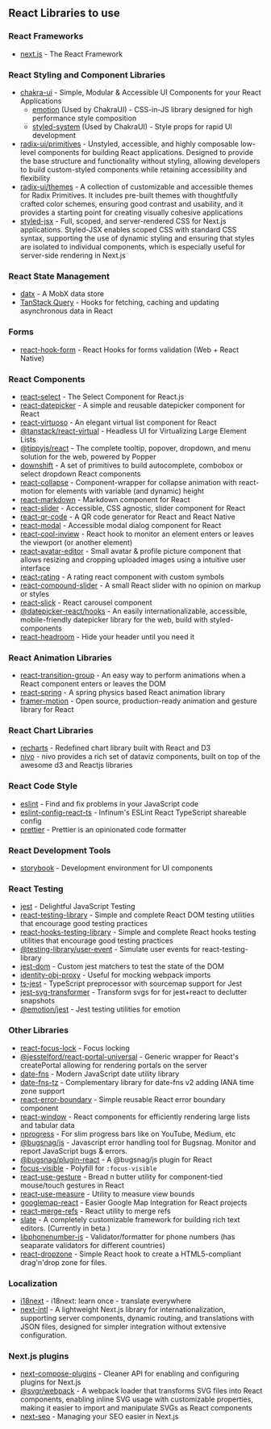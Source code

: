 ## React Libraries to use

### React Frameworks

* [next.js](https://github.com/vercel/next.js) - The React Framework

### React Styling and Component Libraries

* [chakra-ui](https://github.com/chakra-ui/chakra-ui/) - Simple, Modular & Accessible UI Components for your React Applications
  * [emotion](https://github.com/emotion-js/emotion) (Used by ChakraUI) - CSS-in-JS library designed for high performance style composition
  * [styled-system](https://github.com/styled-system/styled-system) (Used by ChakraUI) - Style props for rapid UI development
* [radix-ui/primitives](https://www.radix-ui.com/primitives) - Unstyled, accessible, and highly composable low-level components for building React applications. Designed to provide the base structure and functionality without styling, allowing developers to build custom-styled components while retaining accessibility and flexibility
* [radix-ui/themes](https://www.radix-ui.com/) - A collection of customizable and accessible themes for Radix Primitives. It includes pre-built themes with thoughtfully crafted color schemes, ensuring good contrast and usability, and it provides a starting point for creating visually cohesive applications
* [styled-jsx](https://github.com/vercel/styled-jsx) - Full, scoped, and server-rendered CSS for Next.js applications. Styled-JSX enables scoped CSS with standard CSS syntax, supporting the use of dynamic styling and ensuring that styles are isolated to individual components, which is especially useful for server-side rendering in Next.js

### React State Management

* [datx](https://github.com/infinum/datx) - A MobX data store
* [TanStack Query](https://www.npmjs.com/package/@tanstack/react-query) - Hooks for fetching, caching and updating asynchronous data in React

### Forms

* [react-hook-form](https://github.com/react-hook-form/react-hook-form) - React Hooks for forms validation (Web + React Native)

### React Components

* [react-select](https://github.com/JedWatson/react-select) - The Select Component for React.js
* [react-datepicker](https://github.com/Hacker0x01/react-datepicker/) - A simple and reusable datepicker component for React
* [react-virtuoso](https://github.com/petyosi/react-virtuoso) - An elegant virtual list component for React
* [@tanstack/react-virtual](https://tanstack.com/virtual/latest) - Headless UI for Virtualizing Large Element Lists
* [@tippyjs/react](https://github.com/atomiks/tippyjs-react) - The complete tooltip, popover, dropdown, and menu solution for the web, powered by Popper
* [downshift](https://github.com/downshift-js/downshift) - A set of primitives to build autocomplete, combobox or select dropdown React components
* [react-collapse](https://github.com/nkbt/react-collapse) - Component-wrapper for collapse animation with react-motion for elements with variable (and dynamic) height
* [react-markdown](https://github.com/remarkjs/react-markdown) - Markdown component for React
* [react-slider](https://github.com/zillow/react-slider) - Accessible, CSS agnostic, slider component for React
* [react-qr-code](https://github.com/rosskhanas/react-qr-code) - A QR code generator for React and React Native
* [react-modal](https://github.com/reactjs/react-modal) - Accessible modal dialog component for React
* [react-cool-inview](https://github.com/wellyshen/react-cool-inview) - React hook to monitor an element enters or leaves the viewport (or another element)
* [react-avatar-editor](https://github.com/mosch/react-avatar-editor) - Small avatar & profile picture component that allows resizing and cropping uploaded images using a intuitive user interface
* [react-rating](https://github.com/dreyescat/react-rating) - A rating react component with custom symbols
* [react-compound-slider](https://github.com/sghall/react-compound-slider) - A small React slider with no opinion on markup or styles
* [react-slick](https://github.com/akiran/react-slick) - React carousel component
* [@datepicker-react/hooks](https://github.com/tresko/react-datepicker/tree/master/packages/hooks) - An easily internationalizable, accessible, mobile-friendly datepicker library for the web, build with styled-components
* [react-headroom](https://github.com/KyleAMathews/react-headroom) - Hide your header until you need it

### React Animation Libraries

* [react-transition-group](https://github.com/reactjs/react-transition-group) - An easy way to perform animations when a React component enters or leaves the DOM
* [react-spring](https://github.com/pmndrs/react-spring) - A spring physics based React animation library
* [framer-motion](https://github.com/framer/motion) - Open source, production-ready animation and gesture library for React

### React Chart Libraries

* [recharts](https://github.com/recharts/recharts) - Redefined chart library built with React and D3
* [nivo](https://github.com/plouc/nivo) - nivo provides a rich set of dataviz components, built on top of the awesome d3 and Reactjs libraries

### React Code Style

* [eslint](https://github.com/eslint/eslint) - Find and fix problems in your JavaScript code
* [eslint-config-react-ts](https://github.com/infinum/js-linters/tree/master/packages/eslint-config-react-ts) - Infinum's ESLint React TypeScript shareable config
* [prettier](https://github.com/prettier/prettier) - Prettier is an opinionated code formatter

### React Development Tools

* [storybook](https://github.com/storybookjs/storybook) - Development environment for UI components

### React Testing

* [jest](https://github.com/facebook/jest) - Delightful JavaScript Testing
* [react-testing-library](https://github.com/testing-library/react-testing-library) - Simple and complete React DOM testing utilities that encourage good testing practices
* [react-hooks-testing-library](https://github.com/testing-library/react-hooks-testing-library) - Simple and complete React hooks testing utilities that encourage good testing practices
* [@testing-library/user-event](https://github.com/testing-library/user-event) - Simulate user events for react-testing-library
* [jest-dom](https://github.com/testing-library/jest-dom) - Custom jest matchers to test the state of the DOM
* [identity-obj-proxy](https://github.com/keyz/identity-obj-proxy) - Useful for mocking webpack imports
* [ts-jest](https://github.com/kulshekhar/ts-jest) - TypeScript preprocessor with sourcemap support for Jest
* [jest-svg-transformer](https://www.npmjs.com/package/jest-svg-transformer) - Transform svgs for for jest+react to declutter snapshots
* [@emotion/jest](https://github.com/emotion-js/emotion/tree/master/packages/jest) - Jest testing utilities for emotion

### Other Libraries

* [react-focus-lock](https://github.com/theKashey/react-focus-lock) - Focus locking
* [@jesstelford/react-portal-universal](https://github.com/jesstelford/react-portal-universal) - Generic wrapper for React's createPortal allowing for rendering portals on the server
* [date-fns](https://github.com/date-fns/date-fns) - Modern JavaScript date utility library
* [date-fns-tz](https://github.com/marnusw/date-fns-tz) - Complementary library for date-fns v2 adding IANA time zone support
* [react-error-boundary](https://github.com/bvaughn/react-error-boundary) - Simple reusable React error boundary component
* [react-window](https://github.com/bvaughn/react-window) - React components for efficiently rendering large lists and tabular data
* [nprogress](https://github.com/rstacruz/nprogress) - For slim progress bars like on YouTube, Medium, etc
* [@bugsnag/js](https://github.com/bugsnag/bugsnag-js) - Javascript error handling tool for Bugsnag. Monitor and report JavaScript bugs & errors.
* [@bugsnag/plugin-react](https://github.com/bugsnag/bugsnag-js/tree/master/packages/plugin-react) - A @bugsnag/js plugin for React
* [focus-visible](https://github.com/WICG/focus-visible) - Polyfill for `:focus-visible`
* [react-use-gesture](https://github.com/pmndrs/react-use-gesture) - Bread n butter utility for component-tied mouse/touch gestures in React
* [react-use-measure](https://github.com/pmndrs/react-use-measure) - Utility to measure view bounds
* [googlemap-react](https://github.com/googlemap-react/googlemap-react) - Easier Google Map Integration for React projects
* [react-merge-refs](https://github.com/gregberge/react-merge-refs) - React utility to merge refs
* [slate](https://github.com/ianstormtaylor/slate) - A completely customizable framework for building rich text editors. (Currently in beta.)
* [libphonenumber-js](https://gitlab.com/catamphetamine/libphonenumber-js#libphonenumber-js) - Validator/formatter for phone numbers (has seaparate validators for different countries)
* [react-dropzone](https://react-dropzone.js.org/) - Simple React hook to create a HTML5-compliant drag'n'drop zone for files.

### Localization

* [i18next](https://github.com/i18next/i18next) - i18next: learn once - translate everywhere
* [next-intl](https://next-intl-docs.vercel.app/) - A lightweight Next.js library for internationalization, supporting server components, dynamic routing, and translations with JSON files, designed for simpler integration without extensive configuration.

### Next.js plugins

* [next-compose-plugins](https://github.com/cyrilwanner/next-compose-plugins) - Cleaner API for enabling and configuring plugins for Next.js
* [@svgr/webpack](https://www.npmjs.com/package/@svgr/webpack) - A webpack loader that transforms SVG files into React components, enabling inline SVG usage with customizable properties, making it easier to import and manipulate SVGs as React components
* [next-seo](https://github.com/garmeeh/next-seo) - Managing your SEO easier in Next.js
